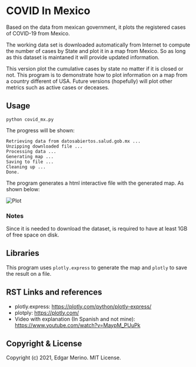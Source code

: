 # COVID In Mexico

Based on the data from mexican government, it plots the registered cases of COVID-19 from Mexico. 

The working data set is downloaded automatically from Internet to compute the number of cases by State and plot it in a map from Mexico. So as long as this dataset is maintaned it will provide updated information.

This version plot the cumulative cases by state no matter if it is closed or not. This program is to demonstrate how to plot information on a map from a country different of USA. Future versions (hopefully) will plot other metrics such as active cases or deceases.

## Usage

`python covid_mx.py`

The progress will be shown:

```
Retrieving data from datosabiertos.salud.gob.mx ...
Unzipping downloaded file ...
Processing data ...
Generating map ...
Saving to file ...
Cleaning up ...
Done.
```

The program generates a html interactive file with the generated map. As shown below:

![Plot](https://github.com/edgar-merino/covid-mx/img/covid-mx.png)

### Notes

Since it is needed to download the dataset, is required to have at least 1GB of free space on disk.

## Libraries

This program uses `plotly.express` to generate the map and `plotly` to save the result on a file.

## RST Links and references

- plotly.express: https://plotly.com/python/plotly-express/
- plotply: https://plotly.com/
- Video with explanation (In Spanish and not mine): https://www.youtube.com/watch?v=MaypM_PUuPk

## Copyright & License

Copyright (c) 2021, Edgar Merino. MIT License.